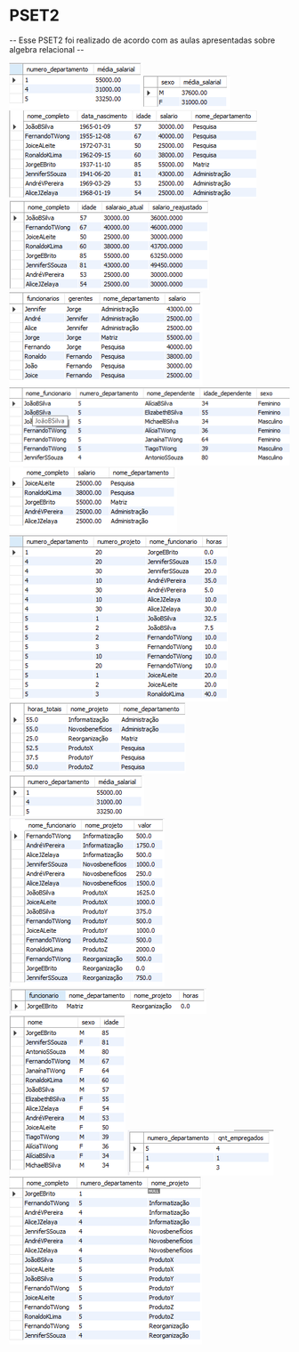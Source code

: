 # PSET2 
-- Esse PSET2 foi realizado de acordo com as aulas apresentadas sobre algebra relacional --



<img src="q1.png"> 
<img src="q2.png"> 
<img src="q3.png"> 
<img src="q4.png"> 
<img src="q5.png"> 
<img src="q6.png"> 
<img src="q7.png"> 
<img src="q8.png"> 
<img src="q9.png"> 
<img src="q10.png"> 
<img src="q11.png"> 
<img src="q12.png"> 
<img src="q13.png"> 
<img src="q14.png"> 
<img src="q15.png"> 
